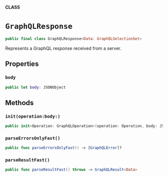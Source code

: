 **CLASS**

# `GraphQLResponse`

```swift
public final class GraphQLResponse<Data: GraphQLSelectionSet>
```

Represents a GraphQL response received from a server.

## Properties
### `body`

```swift
public let body: JSONObject
```

## Methods
### `init(operation:body:)`

```swift
public init<Operation: GraphQLOperation>(operation: Operation, body: JSONObject) where Operation.Data == Data
```

### `parseErrorsOnlyFast()`

```swift
public func parseErrorsOnlyFast() -> [GraphQLError]?
```

### `parseResultFast()`

```swift
public func parseResultFast() throws -> GraphQLResult<Data>
```
